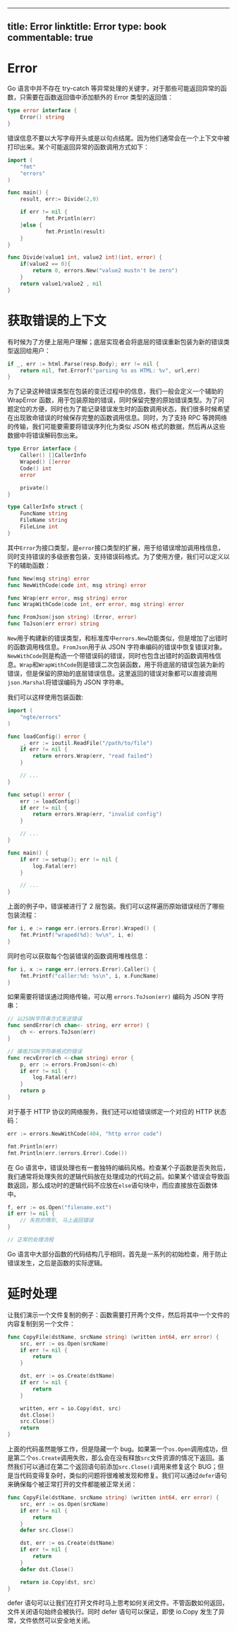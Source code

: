 
---
title: Error
linktitle: Error
type: book
commentable: true
---

# Error

Go 语言中并不存在 try-catch 等异常处理的关键字，对于那些可能返回异常的函数，只需要在函数返回值中添加额外的 Error 类型的返回值：

```go
type error interface {
    Error() string
}
```

错误信息不要以大写字母开头或是以句点结尾。因为他们通常会在一个上下文中被打印出来。某个可能返回异常的函数调用方式如下：

```go
import (
    "fmt"
    "errors"
)

func main() {
    result, err:= Divide(2,0)

    if err != nil {
            fmt.Println(err)
    }else {
            fmt.Println(result)
    }
}

func Divide(value1 int, value2 int)(int, error) {
    if(value2 == 0){
        return 0, errors.New("value2 mustn't be zero")
    }
    return value1/value2 , nil
}
```

# 获取错误的上下文

有时候为了方便上层用户理解；底层实现者会将底层的错误重新包装为新的错误类型返回给用户：

```go
if _, err := html.Parse(resp.Body); err != nil {
	return nil, fmt.Errorf("parsing %s as HTML: %v", url,err)
}
```

为了记录这种错误类型在包装的变迁过程中的信息，我们一般会定义一个辅助的 WrapError 函数，用于包装原始的错误，同时保留完整的原始错误类型。为了问题定位的方便，同时也为了能记录错误发生时的函数调用状态，我们很多时候希望在出现致命错误的时候保存完整的函数调用信息。同时，为了支持 RPC 等跨网络的传输，我们可能要需要将错误序列化为类似 JSON 格式的数据，然后再从这些数据中将错误解码恢出来。

```go
type Error interface {
	Caller() []CallerInfo
	Wraped() []error
	Code() int
	error

	private()
}

type CallerInfo struct {
	FuncName string
	FileName string
	FileLine int
}
```

其中`Error`为接口类型，是`error`接口类型的扩展，用于给错误增加调用栈信息，同时支持错误的多级嵌套包装，支持错误码格式。为了使用方便，我们可以定义以下的辅助函数：

```go
func New(msg string) error
func NewWithCode(code int, msg string) error

func Wrap(err error, msg string) error
func WrapWithCode(code int, err error, msg string) error

func FromJson(json string) (Error, error)
func ToJson(err error) string
```

`New`用于构建新的错误类型，和标准库中`errors.New`功能类似，但是增加了出错时的函数调用栈信息。`FromJson`用于从 JSON 字符串编码的错误中恢复错误对象。`NewWithCode`则是构造一个带错误码的错误，同时也包含出错时的函数调用栈信息。`Wrap`和`WrapWithCode`则是错误二次包装函数，用于将底层的错误包装为新的错误，但是保留的原始的底层错误信息。这里返回的错误对象都可以直接调用`json.Marshal`将错误编码为 JSON 字符串。

我们可以这样使用包装函数:

```go
import (
	"ngte/errors"
)

func loadConfig() error {
	_, err := ioutil.ReadFile("/path/to/file")
	if err != nil {
		return errors.Wrap(err, "read failed")
	}

	// ...
}

func setup() error {
	err := loadConfig()
	if err != nil {
		return errors.Wrap(err, "invalid config")
	}

	// ...
}

func main() {
	if err := setup(); err != nil {
		log.Fatal(err)
	}

	// ...
}
```

上面的例子中，错误被进行了 2 层包装。我们可以这样遍历原始错误经历了哪些包装流程：

```go
for i, e := range err.(errors.Error).Wraped() {
    fmt.Printf("wraped(%d): %v\n", i, e)
}
```

同时也可以获取每个包装错误的函数调用堆栈信息：

```go
for i, x := range err.(errors.Error).Caller() {
    fmt.Printf("caller:%d: %s\n", i, x.FuncName)
}
```

如果需要将错误通过网络传输，可以用 `errors.ToJson(err)` 编码为 JSON 字符串：

```go
// 以JSON字符串方式发送错误
func sendError(ch chan<- string, err error) {
	ch <- errors.ToJson(err)
}

// 接收JSON字符串格式的错误
func recvError(ch <-chan string) error {
	p, err := errors.FromJson(<-ch)
	if err != nil {
		log.Fatal(err)
	}
	return p
}
```

对于基于 HTTP 协议的网络服务，我们还可以给错误绑定一个对应的 HTTP 状态码：

```go
err := errors.NewWithCode(404, "http error code")

fmt.Println(err)
fmt.Println(err.(errors.Error).Code())
```

在 Go 语言中，错误处理也有一套独特的编码风格。检查某个子函数是否失败后，我们通常将处理失败的逻辑代码放在处理成功的代码之前。如果某个错误会导致函数返回，那么成功时的逻辑代码不应放在`else`语句块中，而应直接放在函数体中。

```go
f, err := os.Open("filename.ext")
if err != nil {
	// 失败的情形, 马上返回错误
}

// 正常的处理流程
```

Go 语言中大部分函数的代码结构几乎相同，首先是一系列的初始检查，用于防止错误发生，之后是函数的实际逻辑。

# 延时处理

让我们演示一个文件复制的例子：函数需要打开两个文件，然后将其中一个文件的内容复制到另一个文件：

```go
func CopyFile(dstName, srcName string) (written int64, err error) {
	src, err := os.Open(srcName)
	if err != nil {
		return
	}

	dst, err := os.Create(dstName)
	if err != nil {
		return
	}

	written, err = io.Copy(dst, src)
	dst.Close()
	src.Close()
	return
}
```

上面的代码虽然能够工作，但是隐藏一个 bug。如果第一个`os.Open`调用成功，但是第二个`os.Create`调用失败，那么会在没有释放`src`文件资源的情况下返回。虽然我们可以通过在第二个返回语句前添加`src.Close()`调用来修复这个 BUG；但是当代码变得复杂时，类似的问题将很难被发现和修复。我们可以通过`defer`语句来确保每个被正常打开的文件都能被正常关闭：

```go
func CopyFile(dstName, srcName string) (written int64, err error) {
	src, err := os.Open(srcName)
	if err != nil {
		return
	}
	defer src.Close()

	dst, err := os.Create(dstName)
	if err != nil {
		return
	}
	defer dst.Close()

	return io.Copy(dst, src)
}
```

defer 语句可以让我们在打开文件时马上思考如何关闭文件。不管函数如何返回，文件关闭语句始终会被执行。同时 defer 语句可以保证，即使 io.Copy 发生了异常，文件依然可以安全地关闭。

    